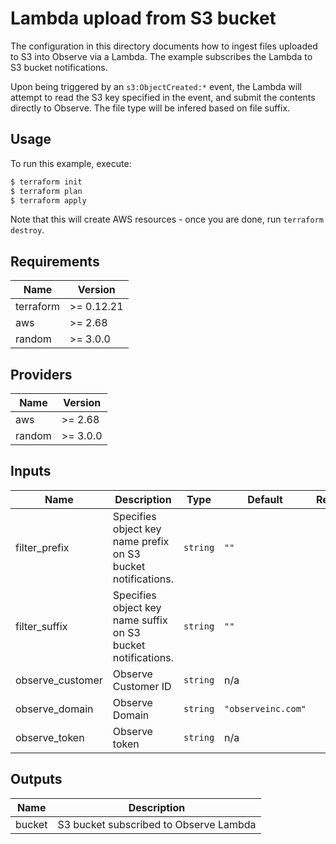 # Lambda upload from S3 bucket

The configuration in this directory documents how to ingest files uploaded to
S3 into Observe via a Lambda. The example subscribes the Lambda to S3 bucket
notifications.

Upon being triggered by an `s3:ObjectCreated:*` event, the Lambda will attempt
to read the S3 key specified in the event, and submit the contents directly to
Observe. The file type will be infered based on file suffix.

## Usage

To run this example, execute:

```bash
$ terraform init
$ terraform plan
$ terraform apply
```

Note that this will create AWS resources - once you are done, run `terraform destroy`.

<!-- BEGINNING OF PRE-COMMIT-TERRAFORM DOCS HOOK -->
## Requirements

| Name | Version |
|------|---------|
| terraform | >= 0.12.21 |
| aws | >= 2.68 |
| random | >= 3.0.0 |

## Providers

| Name | Version |
|------|---------|
| aws | >= 2.68 |
| random | >= 3.0.0 |

## Inputs

| Name | Description | Type | Default | Required |
|------|-------------|------|---------|:--------:|
| filter\_prefix | Specifies object key name prefix on S3 bucket notifications. | `string` | `""` | no |
| filter\_suffix | Specifies object key name suffix on S3 bucket notifications. | `string` | `""` | no |
| observe\_customer | Observe Customer ID | `string` | n/a | yes |
| observe\_domain | Observe Domain | `string` | `"observeinc.com"` | no |
| observe\_token | Observe token | `string` | n/a | yes |

## Outputs

| Name | Description |
|------|-------------|
| bucket | S3 bucket subscribed to Observe Lambda |

<!-- END OF PRE-COMMIT-TERRAFORM DOCS HOOK -->
